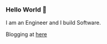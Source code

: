 ### Hello World 👋

I am an Engineer and I build Software.

Blogging at [here](https://isurunuwanthilaka.github.io)

